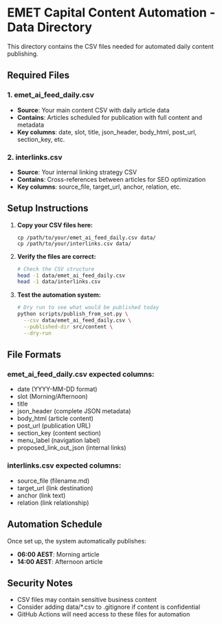 # EMET Capital Content Automation - Data Directory

This directory contains the CSV files needed for automated daily content publishing.

## Required Files

### 1. emet_ai_feed_daily.csv
- **Source**: Your main content CSV with daily article data
- **Contains**: Articles scheduled for publication with full content and metadata
- **Key columns**: date, slot, title, json_header, body_html, post_url, section_key, etc.

### 2. interlinks.csv  
- **Source**: Your internal linking strategy CSV
- **Contains**: Cross-references between articles for SEO optimization
- **Key columns**: source_file, target_url, anchor, relation, etc.

## Setup Instructions

1. **Copy your CSV files here:**
   ```
   cp /path/to/your/emet_ai_feed_daily.csv data/
   cp /path/to/your/interlinks.csv data/
   ```

2. **Verify the files are correct:**
   ```bash
   # Check the CSV structure
   head -1 data/emet_ai_feed_daily.csv
   head -1 data/interlinks.csv
   ```

3. **Test the automation system:**
   ```bash
   # Dry run to see what would be published today
   python scripts/publish_from_sot.py \
     --csv data/emet_ai_feed_daily.csv \
     --published-dir src/content \
     --dry-run
   ```

## File Formats

### emet_ai_feed_daily.csv expected columns:
- date (YYYY-MM-DD format)
- slot (Morning/Afternoon)
- title
- json_header (complete JSON metadata)
- body_html (article content)
- post_url (publication URL)
- section_key (content section)
- menu_label (navigation label)
- proposed_link_out_json (internal links)

### interlinks.csv expected columns:
- source_file (filename.md)
- target_url (link destination)
- anchor (link text)
- relation (link relationship)

## Automation Schedule

Once set up, the system automatically publishes:
- **06:00 AEST**: Morning article
- **14:00 AEST**: Afternoon article

## Security Notes

- CSV files may contain sensitive business content
- Consider adding data/*.csv to .gitignore if content is confidential
- GitHub Actions will need access to these files for automation
